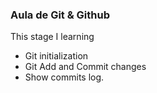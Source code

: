 ### Aula de Git & Github

This stage I learning 

- Git initialization
- Git Add and Commit changes
- Show commits log.